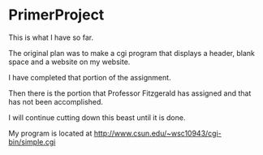 # PrimerProject

This is what I have so far.

The original plan was to make a cgi program that displays a header, blank space and a website on my website.

I have completed that portion of the assignment.

Then there is the portion that Professor Fitzgerald has assigned and that has not been accomplished.

I will continue cutting down this beast until it is done.

My program is located at http://www.csun.edu/~wsc10943/cgi-bin/simple.cgi
